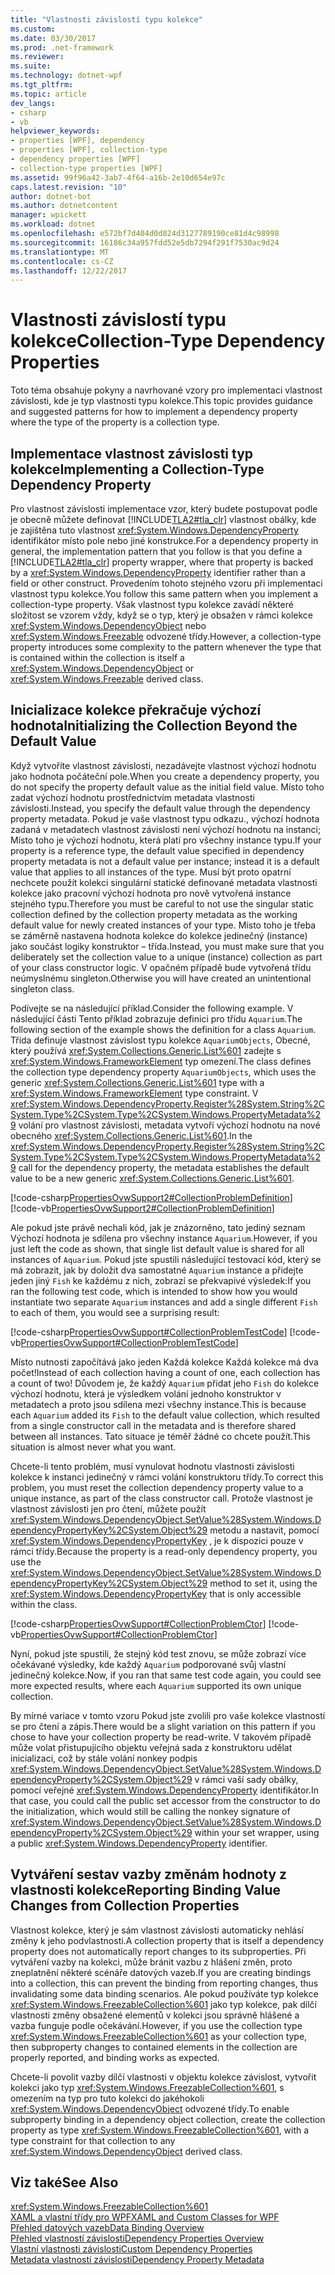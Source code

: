 ```yaml
---
title: "Vlastnosti závislostí typu kolekce"
ms.custom: 
ms.date: 03/30/2017
ms.prod: .net-framework
ms.reviewer: 
ms.suite: 
ms.technology: dotnet-wpf
ms.tgt_pltfrm: 
ms.topic: article
dev_langs:
- csharp
- vb
helpviewer_keywords:
- properties [WPF], dependency
- properties [WPF], collection-type
- dependency properties [WPF]
- collection-type properties [WPF]
ms.assetid: 99f96a42-3ab7-4f64-a16b-2e10d654e97c
caps.latest.revision: "10"
author: dotnet-bot
ms.author: dotnetcontent
manager: wpickett
ms.workload: dotnet
ms.openlocfilehash: e572bf7d404d0d824d3127789190ce81d4c98998
ms.sourcegitcommit: 16186c34a957fdd52e5db7294f291f7530ac9d24
ms.translationtype: MT
ms.contentlocale: cs-CZ
ms.lasthandoff: 12/22/2017
---
```

# <a name="collection-type-dependency-properties"></a><span data-ttu-id="649e1-102">Vlastnosti závislostí typu kolekce</span><span class="sxs-lookup"><span data-stu-id="649e1-102">Collection-Type Dependency Properties</span></span>
<span data-ttu-id="649e1-103">Toto téma obsahuje pokyny a navrhované vzory pro implementaci vlastnost závislosti, kde je typ vlastnosti typu kolekce.</span><span class="sxs-lookup"><span data-stu-id="649e1-103">This topic provides guidance and suggested patterns for how to implement a dependency property where the type of the property is a collection type.</span></span>  
  
 
  
<a name="implementing"></a>   
## <a name="implementing-a-collection-type-dependency-property"></a><span data-ttu-id="649e1-104">Implementace vlastnost závislosti typ kolekce</span><span class="sxs-lookup"><span data-stu-id="649e1-104">Implementing a Collection-Type Dependency Property</span></span>  
 <span data-ttu-id="649e1-105">Pro vlastnost závislosti implementace vzor, který budete postupovat podle je obecně můžete definovat [!INCLUDE[TLA2#tla_clr](../../../../includes/tla2sharptla-clr-md.md)] vlastnost obálky, kde je zajištěna tuto vlastnost <xref:System.Windows.DependencyProperty> identifikátor místo pole nebo jiné konstrukce.</span><span class="sxs-lookup"><span data-stu-id="649e1-105">For a dependency property in general, the implementation pattern that you follow is that you define a [!INCLUDE[TLA2#tla_clr](../../../../includes/tla2sharptla-clr-md.md)] property wrapper, where that property is backed by a <xref:System.Windows.DependencyProperty> identifier rather than a field or other construct.</span></span> <span data-ttu-id="649e1-106">Provedením tohoto stejného vzoru při implementaci vlastnost typu kolekce.</span><span class="sxs-lookup"><span data-stu-id="649e1-106">You follow this same pattern when you implement a collection-type property.</span></span> <span data-ttu-id="649e1-107">Však vlastnost typu kolekce zavádí některé složitost se vzorem vždy, když se o typ, který je obsažen v rámci kolekce <xref:System.Windows.DependencyObject> nebo <xref:System.Windows.Freezable> odvozené třídy.</span><span class="sxs-lookup"><span data-stu-id="649e1-107">However, a collection-type property introduces some complexity to the pattern whenever the type that is contained within the collection is itself a <xref:System.Windows.DependencyObject> or <xref:System.Windows.Freezable> derived class.</span></span>  
  
<a name="initializing"></a>   
## <a name="initializing-the-collection-beyond-the-default-value"></a><span data-ttu-id="649e1-108">Inicializace kolekce překračuje výchozí hodnota</span><span class="sxs-lookup"><span data-stu-id="649e1-108">Initializing the Collection Beyond the Default Value</span></span>  
 <span data-ttu-id="649e1-109">Když vytvoříte vlastnost závislosti, nezadávejte vlastnost výchozí hodnotu jako hodnota počáteční pole.</span><span class="sxs-lookup"><span data-stu-id="649e1-109">When you create a dependency property, you do not specify the property default value as the initial field value.</span></span> <span data-ttu-id="649e1-110">Místo toho zadat výchozí hodnotu prostřednictvím metadata vlastnosti závislosti.</span><span class="sxs-lookup"><span data-stu-id="649e1-110">Instead, you specify the default value through the dependency property metadata.</span></span> <span data-ttu-id="649e1-111">Pokud je vaše vlastnost typu odkazu., výchozí hodnota zadaná v metadatech vlastnost závislosti není výchozí hodnotu na instanci; Místo toho je výchozí hodnotu, která platí pro všechny instance typu.</span><span class="sxs-lookup"><span data-stu-id="649e1-111">If your property is a reference type, the default value specified in dependency property metadata is not a default value per instance; instead it is a default value that applies to all instances of the type.</span></span> <span data-ttu-id="649e1-112">Musí být proto opatrní nechcete použít kolekci singulární statické definované metadata vlastnosti kolekce jako pracovní výchozí hodnota pro nově vytvořená instance stejného typu.</span><span class="sxs-lookup"><span data-stu-id="649e1-112">Therefore you must be careful to not use the singular static collection defined by the collection property metadata as the working default value for newly created instances of your type.</span></span> <span data-ttu-id="649e1-113">Místo toho je třeba se záměrně nastavena hodnota kolekce do kolekce jedinečný (instance) jako součást logiky konstruktor – třída.</span><span class="sxs-lookup"><span data-stu-id="649e1-113">Instead, you must make sure that you deliberately set the collection value to a unique (instance) collection as part of your class constructor logic.</span></span> <span data-ttu-id="649e1-114">V opačném případě bude vytvořená třídu neúmyslnému singleton.</span><span class="sxs-lookup"><span data-stu-id="649e1-114">Otherwise you will have created an unintentional singleton class.</span></span>  
  
 <span data-ttu-id="649e1-115">Podívejte se na následující příklad.</span><span class="sxs-lookup"><span data-stu-id="649e1-115">Consider the following example.</span></span> <span data-ttu-id="649e1-116">V následující části Tento příklad zobrazuje definici pro třídu `Aquarium`.</span><span class="sxs-lookup"><span data-stu-id="649e1-116">The following section of the example shows the definition for a class `Aquarium`.</span></span> <span data-ttu-id="649e1-117">Třída definuje vlastnost závislost typu kolekce `AquariumObjects`, Obecné, který používá <xref:System.Collections.Generic.List%601> zadejte s <xref:System.Windows.FrameworkElement> typ omezení.</span><span class="sxs-lookup"><span data-stu-id="649e1-117">The class defines the collection type dependency property `AquariumObjects`, which uses the generic <xref:System.Collections.Generic.List%601> type with a <xref:System.Windows.FrameworkElement> type constraint.</span></span> <span data-ttu-id="649e1-118">V <xref:System.Windows.DependencyProperty.Register%28System.String%2CSystem.Type%2CSystem.Type%2CSystem.Windows.PropertyMetadata%29> volání pro vlastnost závislosti, metadata vytvoří výchozí hodnotu na nové obecného <xref:System.Collections.Generic.List%601>.</span><span class="sxs-lookup"><span data-stu-id="649e1-118">In the <xref:System.Windows.DependencyProperty.Register%28System.String%2CSystem.Type%2CSystem.Type%2CSystem.Windows.PropertyMetadata%29> call for the dependency property, the metadata establishes the default value to be a new generic <xref:System.Collections.Generic.List%601>.</span></span>  
  
 [!code-csharp[PropertiesOvwSupport2#CollectionProblemDefinition](../../../../samples/snippets/csharp/VS_Snippets_Wpf/PropertiesOvwSupport2/CSharp/page.xaml.cs#collectionproblemdefinition)]
 [!code-vb[PropertiesOvwSupport2#CollectionProblemDefinition](../../../../samples/snippets/visualbasic/VS_Snippets_Wpf/PropertiesOvwSupport2/visualbasic/page.xaml.vb#collectionproblemdefinition)]  
  
 <span data-ttu-id="649e1-119">Ale pokud jste právě nechali kód, jak je znázorněno, tato jediný seznam Výchozí hodnota je sdílena pro všechny instance `Aquarium`.</span><span class="sxs-lookup"><span data-stu-id="649e1-119">However, if you just left the code as shown, that single list default value is shared for all instances of `Aquarium`.</span></span> <span data-ttu-id="649e1-120">Pokud jste spustili následující testovací kód, který se má zobrazit, jak by doložit dva samostatné `Aquarium` instance a přidejte jeden jiný `Fish` ke každému z nich, zobrazí se překvapivé výsledek:</span><span class="sxs-lookup"><span data-stu-id="649e1-120">If you ran the following test code, which is intended to show how you would instantiate two separate `Aquarium` instances and add a single different `Fish` to each of them, you would see a surprising result:</span></span>  
  
 [!code-csharp[PropertiesOvwSupport#CollectionProblemTestCode](../../../../samples/snippets/csharp/VS_Snippets_Wpf/PropertiesOvwSupport/CSharp/page4.xaml.cs#collectionproblemtestcode)]
 [!code-vb[PropertiesOvwSupport#CollectionProblemTestCode](../../../../samples/snippets/visualbasic/VS_Snippets_Wpf/PropertiesOvwSupport/visualbasic/page4.xaml.vb#collectionproblemtestcode)]  
  
 <span data-ttu-id="649e1-121">Místo nutnosti započítává jako jeden Každá kolekce Každá kolekce má dva počet!</span><span class="sxs-lookup"><span data-stu-id="649e1-121">Instead of each collection having a count of one, each collection has a count of two!</span></span> <span data-ttu-id="649e1-122">Důvodem je, že každý `Aquarium` přidat jeho `Fish` do kolekce výchozí hodnotu, která je výsledkem volání jednoho konstruktor v metadatech a proto jsou sdílena mezi všechny instance.</span><span class="sxs-lookup"><span data-stu-id="649e1-122">This is because each `Aquarium` added its `Fish` to the default value collection, which resulted from a single constructor call in the metadata and is therefore shared between all instances.</span></span> <span data-ttu-id="649e1-123">Tato situace je téměř žádné co chcete použít.</span><span class="sxs-lookup"><span data-stu-id="649e1-123">This situation is almost never what you want.</span></span>  
  
 <span data-ttu-id="649e1-124">Chcete-li tento problém, musí vynulovat hodnotu vlastnosti závislosti kolekce k instanci jedinečný v rámci volání konstruktoru třídy.</span><span class="sxs-lookup"><span data-stu-id="649e1-124">To correct this problem, you must reset the collection dependency property value to a unique instance, as part of the class constructor call.</span></span> <span data-ttu-id="649e1-125">Protože vlastnost je vlastnost závislosti jen pro čtení, můžete použít <xref:System.Windows.DependencyObject.SetValue%28System.Windows.DependencyPropertyKey%2CSystem.Object%29> metodu a nastavit, pomocí <xref:System.Windows.DependencyPropertyKey> , je k dispozici pouze v rámci třídy.</span><span class="sxs-lookup"><span data-stu-id="649e1-125">Because the property is a read-only dependency property, you use the <xref:System.Windows.DependencyObject.SetValue%28System.Windows.DependencyPropertyKey%2CSystem.Object%29> method to set it, using the <xref:System.Windows.DependencyPropertyKey> that is only accessible within the class.</span></span>  
  
 [!code-csharp[PropertiesOvwSupport#CollectionProblemCtor](../../../../samples/snippets/csharp/VS_Snippets_Wpf/PropertiesOvwSupport/CSharp/page4.xaml.cs#collectionproblemctor)]
 [!code-vb[PropertiesOvwSupport#CollectionProblemCtor](../../../../samples/snippets/visualbasic/VS_Snippets_Wpf/PropertiesOvwSupport/visualbasic/page4.xaml.vb#collectionproblemctor)]  
  
 <span data-ttu-id="649e1-126">Nyní, pokud jste spustili, že stejný kód test znovu, se může zobrazí více očekávané výsledky, kde každý `Aquarium` podporované svůj vlastní jedinečný kolekce.</span><span class="sxs-lookup"><span data-stu-id="649e1-126">Now, if you ran that same test code again, you could see more expected results, where each `Aquarium` supported its own unique collection.</span></span>  
  
 <span data-ttu-id="649e1-127">By mírné variace v tomto vzoru Pokud jste zvolili pro vaše kolekce vlastností se pro čtení a zápis.</span><span class="sxs-lookup"><span data-stu-id="649e1-127">There would be a slight variation on this pattern if you chose to have your collection property be read-write.</span></span> <span data-ttu-id="649e1-128">V takovém případě může volat přistupujícího objektu veřejná sada z konstruktoru udělat inicializaci, což by stále volání nonkey podpis <xref:System.Windows.DependencyObject.SetValue%28System.Windows.DependencyProperty%2CSystem.Object%29> v rámci vaší sady obálky, pomocí veřejné <xref:System.Windows.DependencyProperty> identifikátor.</span><span class="sxs-lookup"><span data-stu-id="649e1-128">In that case, you could call the public set accessor from the constructor to do the initialization, which would still be calling the nonkey signature of <xref:System.Windows.DependencyObject.SetValue%28System.Windows.DependencyProperty%2CSystem.Object%29> within your set wrapper, using a public <xref:System.Windows.DependencyProperty> identifier.</span></span>  
  
## <a name="reporting-binding-value-changes-from-collection-properties"></a><span data-ttu-id="649e1-129">Vytváření sestav vazby změnám hodnoty z vlastnosti kolekce</span><span class="sxs-lookup"><span data-stu-id="649e1-129">Reporting Binding Value Changes from Collection Properties</span></span>  
 <span data-ttu-id="649e1-130">Vlastnost kolekce, který je sám vlastnost závislosti automaticky nehlásí změny k jeho podvlastnosti.</span><span class="sxs-lookup"><span data-stu-id="649e1-130">A collection property that is itself a dependency property does not automatically report changes to its subproperties.</span></span> <span data-ttu-id="649e1-131">Při vytváření vazby na kolekci, může bránit vazbu z hlášení změn, proto zneplatnění některé scénáře datových vazeb.</span><span class="sxs-lookup"><span data-stu-id="649e1-131">If you are creating bindings into a collection, this can prevent the binding from reporting changes, thus invalidating some data binding scenarios.</span></span> <span data-ttu-id="649e1-132">Ale pokud používáte typ kolekce <xref:System.Windows.FreezableCollection%601> jako typ kolekce, pak dílčí vlastnosti změny obsažené elementů v kolekci jsou správně hlášené a vazba funguje podle očekávání.</span><span class="sxs-lookup"><span data-stu-id="649e1-132">However, if you use the collection type <xref:System.Windows.FreezableCollection%601> as your collection type, then subproperty changes to contained elements in the collection are properly reported, and binding works as expected.</span></span>  
  
 <span data-ttu-id="649e1-133">Chcete-li povolit vazby dílčí vlastnosti v objektu kolekce závislost, vytvořit kolekci jako typ <xref:System.Windows.FreezableCollection%601>, s omezením na typ pro tuto kolekci do jakéhokoli <xref:System.Windows.DependencyObject> odvozené třídy.</span><span class="sxs-lookup"><span data-stu-id="649e1-133">To enable subproperty binding in a dependency object collection, create the collection property as type <xref:System.Windows.FreezableCollection%601>, with a type constraint for that collection to any <xref:System.Windows.DependencyObject> derived class.</span></span>  
  
## <a name="see-also"></a><span data-ttu-id="649e1-134">Viz také</span><span class="sxs-lookup"><span data-stu-id="649e1-134">See Also</span></span>  
 <xref:System.Windows.FreezableCollection%601>  
 [<span data-ttu-id="649e1-135">XAML a vlastní třídy pro WPF</span><span class="sxs-lookup"><span data-stu-id="649e1-135">XAML and Custom Classes for WPF</span></span>](../../../../docs/framework/wpf/advanced/xaml-and-custom-classes-for-wpf.md)  
 [<span data-ttu-id="649e1-136">Přehled datových vazeb</span><span class="sxs-lookup"><span data-stu-id="649e1-136">Data Binding Overview</span></span>](../../../../docs/framework/wpf/data/data-binding-overview.md)  
 [<span data-ttu-id="649e1-137">Přehled vlastností závislosti</span><span class="sxs-lookup"><span data-stu-id="649e1-137">Dependency Properties Overview</span></span>](../../../../docs/framework/wpf/advanced/dependency-properties-overview.md)  
 [<span data-ttu-id="649e1-138">Vlastní vlastnosti závislosti</span><span class="sxs-lookup"><span data-stu-id="649e1-138">Custom Dependency Properties</span></span>](../../../../docs/framework/wpf/advanced/custom-dependency-properties.md)  
 [<span data-ttu-id="649e1-139">Metadata vlastností závislosti</span><span class="sxs-lookup"><span data-stu-id="649e1-139">Dependency Property Metadata</span></span>](../../../../docs/framework/wpf/advanced/dependency-property-metadata.md)
